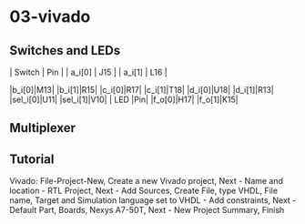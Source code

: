 # 03-vivado
## Switches and LEDs
| Switch | Pin |
| a_i[0] | J15 |
| a_i[1] | L16 |

|b_i[0]|M13|
|b_i[1]|R15|
|c_i[0]|R17|
|c_i[1]|T18|
|d_i[0]|U18|
|d_i[1]|R13|
|sel_i[0]|U11|
|sel_i[1]|V10|
| LED  |Pin|
|f_o[0]|H17|
|f_o[1]|K15|
## Multiplexer
## Tutorial
Vivado: File-Project-New, Create a new Vivado project, Next - Name and location - RTL Project, Next - Add Sources, Create File, type VHDL, File name, Target and Simulation language set to VHDL - Add constraints, Next - Default Part, Boards, Nexys A7-50T, Next - New Project Summary, Finish
